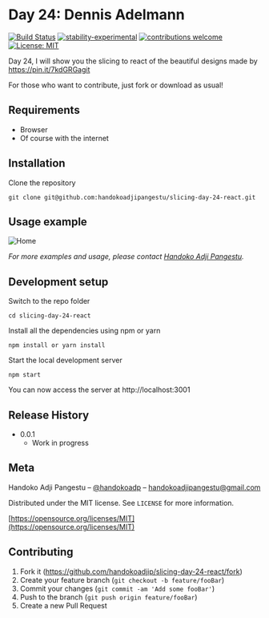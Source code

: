 # Day 24: Dennis Adelmann

[![Build Status](https://travis-ci.org/dwyl/esta.svg?branch=master)](https://github.com/handokoadjip/slicing-day-24-react)
[![stability-experimental](https://img.shields.io/badge/stability-experimental-orange.svg)](https://github.com/handokoadjip/slicing-day-24-react)
[![contributions welcome](https://img.shields.io/badge/contributions-welcome-brightgreen.svg?style=flat)](https://github.com/handokoadjip/slicing-day-24-react/fork)
[![License: MIT](https://img.shields.io/badge/License-MIT-yellow.svg)](https://opensource.org/licenses/MIT)

Day 24, I will show you the slicing to react of the beautiful designs made by https://pin.it/7kdGRGagit

For those who want to contribute, just fork or download as usual!

## Requirements

- Browser
- Of course with the internet

## Installation

Clone the repository

    git clone git@github.com:handokoadjipangestu/slicing-day-24-react.git

## Usage example

![Home](https://bebaskripsi.000webhostapp.com/slicing-day-24/home.png)

_For more examples and usage, please contact [Handoko Adji Pangestu](https://www.instagram.com/handokoadp/)._

## Development setup

Switch to the repo folder

    cd slicing-day-24-react

Install all the dependencies using npm or yarn

    npm install or yarn install

Start the local development server

    npm start

You can now access the server at http://localhost:3001

## Release History

- 0.0.1
  - Work in progress

## Meta

Handoko Adji Pangestu – [@handokoadp](https://www.instagram.com/handokoadp/) – handokoadjipangestu@gmail.com

Distributed under the MIT license. See `LICENSE` for more information.

[https://opensource.org/licenses/MIT](https://opensource.org/licenses/MIT)

## Contributing

1. Fork it (<https://github.com/handokoadjip/slicing-day-24-react/fork>)
2. Create your feature branch (`git checkout -b feature/fooBar`)
3. Commit your changes (`git commit -am 'Add some fooBar'`)
4. Push to the branch (`git push origin feature/fooBar`)
5. Create a new Pull Request
